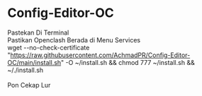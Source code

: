 # Config-Editor-OC
Pastekan Di Terminal
<br>
Pastikan Openclash Berada di Menu Services
<br>
wget --no-check-certificate "https://raw.githubusercontent.com/AchmadPR/Config-Editor-OC/main/install.sh" -O ~/install.sh && chmod 777 ~/install.sh && ~/./install.sh
<br>
<br>
Pon Cekap Lur

